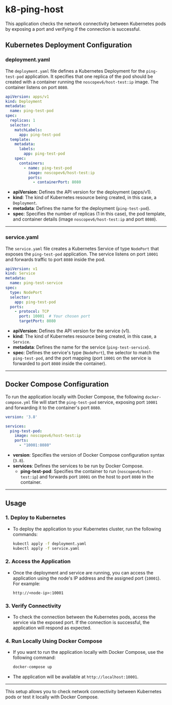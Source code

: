 # k8-ping-host

This application checks the network connectivity between Kubernetes pods by exposing a port and verifying if the connection is successful.

## **Kubernetes Deployment Configuration**

### **deployment.yaml**

The `deployment.yaml` file defines a Kubernetes Deployment for the `ping-test-pod` application. It specifies that one replica of the pod should be created with a container running the `noscopev6/host-test:ip` image. The container listens on port `8080`.

```yaml
apiVersion: apps/v1
kind: Deployment
metadata:
  name: ping-test-pod
spec:
  replicas: 1
  selector:
    matchLabels:
      app: ping-test-pod
  template:
    metadata:
      labels:
        app: ping-test-pod
    spec:
      containers:
        - name: ping-test-pod
          image: noscopev6/host-test:ip
          ports:
            - containerPort: 8080
```

- **apiVersion**: Defines the API version for the deployment (apps/v1).
- **kind**: The kind of Kubernetes resource being created, in this case, a `Deployment`.
- **metadata**: Defines the name for the deployment (`ping-test-pod`).
- **spec**: Specifies the number of replicas (1 in this case), the pod template, and container details (image `noscopev6/host-test:ip` and port `8080`).

---

### **service.yaml**

The `service.yaml` file creates a Kubernetes Service of type `NodePort` that exposes the `ping-test-pod` application. The service listens on port `10001` and forwards traffic to port `8080` inside the pod.

```yaml
apiVersion: v1
kind: Service
metadata:
  name: ping-test-service
spec:
  type: NodePort
  selector:
    app: ping-test-pod
  ports:
    - protocol: TCP
      port: 10001  # Your chosen port
      targetPort: 8080
```

- **apiVersion**: Defines the API version for the service (v1).
- **kind**: The kind of Kubernetes resource being created, in this case, a `Service`.
- **metadata**: Defines the name for the service (`ping-test-service`).
- **spec**: Defines the service's type (`NodePort`), the selector to match the `ping-test-pod`, and the port mapping (port `10001` on the service is forwarded to port `8080` inside the container).

---

## **Docker Compose Configuration**

To run the application locally with Docker Compose, the following `docker-compose.yml` file will start the `ping-test-pod` service, exposing port `10001` and forwarding it to the container's port `8080`.

```yaml
version: '3.8'

services:
  ping-test-pod:
    image: noscopev6/host-test:ip
    ports:
      - "10001:8080"
```

- **version**: Specifies the version of Docker Compose configuration syntax (`3.8`).
- **services**: Defines the services to be run by Docker Compose.
  - **ping-test-pod**: Specifies the container to run (`noscopev6/host-test:ip`) and forwards port `10001` on the host to port `8080` in the container.

---

## **Usage**

### 1. **Deploy to Kubernetes**
- To deploy the application to your Kubernetes cluster, run the following commands:
  ```bash
  kubectl apply -f deployment.yaml
  kubectl apply -f service.yaml
  ```

### 2. **Access the Application**
- Once the deployment and service are running, you can access the application using the node's IP address and the assigned port (`10001`). For example:
  ```
  http://<node-ip>:10001
  ```

### 3. **Verify Connectivity**
- To check the connection between the Kubernetes pods, access the service via the exposed port. If the connection is successful, the application will respond as expected.

### 4. **Run Locally Using Docker Compose**
- If you want to run the application locally with Docker Compose, use the following command:
  ```bash
  docker-compose up
  ```
- The application will be available at `http://localhost:10001`.

---

This setup allows you to check network connectivity between Kubernetes pods or test it locally with Docker Compose.